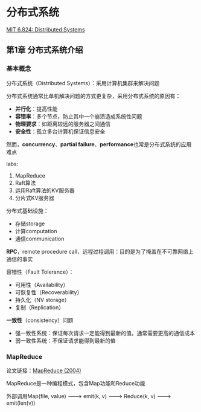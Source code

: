 # 分布式系统

[MIT 6.824: Distributed Systems](https://pdos.csail.mit.edu/6.824/index.html)

## 第1章 分布式系统介绍

### 基本概念

分布式系统（Distributed Systems）：采用计算机集群来解决问题

分布式系统通常比单机解决问题的方式更复杂，采用分布式系统的原因有：

- **并行化**：提高性能
- **容错率**：多个节点，防止其中一个崩溃造成系统性问题
- **物理要求**：如距离较远的服务器之间通信
- **安全性**：孤立多台计算机保证信息安全

然而，**concurrency**、**partial failure**、**performance**也常是分布式系统的应用难点



labs:

1. MapReduce
2. Raft算法
3. 运用Raft算法的KV服务器
4. 分片式KV服务器



分布式基础设施：

- 存储storage
- 计算computation
- 通信communication



**RPC**，remote procedure call，远程过程调用：目的是为了掩盖在不可靠网络上通信的事实



容错性（Fault Tolerance）：

- 可用性（Availability）
- 可恢复性（Recoverability）
- 持久化（NV storage）
- 复制（Replication）



**一致性**（consistency）问题

- 强一致性系统：保证每次请求一定能得到最新的值。通常需要更高的通信成本
- 弱一致性系统：不保证请求能得到最新的值





### MapReduce

论文链接：[MapReduce (2004)](https://pdos.csail.mit.edu/6.824/papers/mapreduce.pdf)

MapReduce是一种编程模式，包含Map功能和Reduce功能

外部调用Map(file, value) ---> emit(k, v) ---> Reduce(k, v) ---> emit(len(v))

